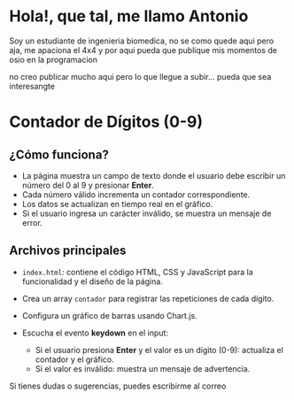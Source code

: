 # Hola!, que tal, me llamo Antonio

Soy un estudiante de ingenieria biomedica, no se como quede aqui pero aja, me apaciona el 4x4 y por aqui pueda que publique mis momentos de osio en la programacion 

no creo publicar mucho aqui pero lo que llegue a subir... pueda que sea interesangte 

#  Contador de Dígitos (0-9)
##  ¿Cómo funciona?

* La página muestra un campo de texto donde el usuario debe escribir un número del 0 al 9 y presionar **Enter**.
* Cada número válido incrementa un contador correspondiente.
*  Los datos se actualizan en tiempo real en el gráfico.
* Si el usuario ingresa un carácter inválido, se muestra un mensaje de error.


##  Archivos principales

* `index.html`: contiene el código HTML, CSS y JavaScript para la funcionalidad y el diseño de la página.



* Crea un array `contador` para registrar las repeticiones de cada dígito.
* Configura un gráfico de barras usando Chart.js.
* Escucha el evento **keydown** en el input:

  * Si el usuario presiona **Enter** y el valor es un dígito (0-9): actualiza el contador y el gráfico.
  * Si el valor es inválido: muestra un mensaje de advertencia.


Si tienes dudas o sugerencias, puedes escribirme al correo

